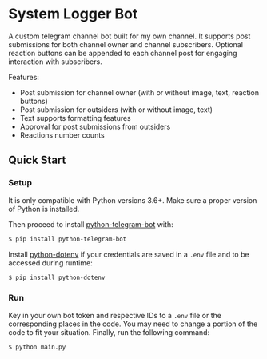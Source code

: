 # System Logger Bot
A custom telegram channel bot built for my own channel. It supports post submissions for both channel owner and channel subscribers. Optional reaction buttons can be appended to each channel post for engaging interaction with subscribers. 

Features:

- Post submission for channel owner (with or without image, text, reaction buttons)
- Post submission for outsiders (with or without image, text)
- Text supports formatting features
- Approval for post submissions from outsiders
- Reactions number counts

## Quick Start

### Setup

It is only compatible with Python versions 3.6+. Make sure a proper version of Python is installed.

Then proceed to install [python-telegram-bot](https://github.com/python-telegram-bot/python-telegram-bot) with:

```bash
$ pip install python-telegram-bot
```

Install [python-dotenv](https://github.com/theskumar/python-dotenv) if your credentials are saved in a `.env` file and to be accessed during runtime:

```bash
$ pip install python-dotenv
```

### Run

Key in your own bot token and respective IDs to a `.env` file or the corresponding places in the code. You may need to change a portion of the code to fit your situation. Finally, run the following command: 

```bash
$ python main.py
```
